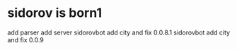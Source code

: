 # sidorov is born1
add parser
add server
sidorovbot add city and fix 0.0.8.1
sidorovbot add city and fix 0.0.9

